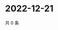 # 2022-12-21

共 0 条

<!-- BEGIN WEIBO -->
<!-- 最后更新时间 Wed Dec 21 2022 10:32:47 GMT+0800 (China Standard Time) -->

<!-- END WEIBO -->
